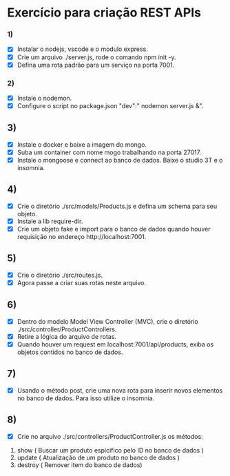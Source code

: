 
# Exercício para criação REST APIs

### 1)

- [x] Instalar o nodejs, vscode e o modulo express.
- [x] Crie um arquivo ./server.js, rode o comando npm init -y.
- [x] Defina uma rota padrão para um serviço na porta 7001.

### 2)
- [x] Instale o nodemon.
- [x] Configure o script no package.json "dev":" nodemon server.js &".

## 3)
- [x] Instale o docker e baixe a imagem do mongo. 
- [x] Suba um container com nome mogo trabalhando na porta 27017.
- [x] Instale o mongoose e connect ao banco de dados. Baixe o studio 3T e o insomnia.

## 4) 
- [x] Crie o diretório ./src/models/Products.js e defina um schema para seu objeto.
- [x] Instale a lib require-dir.
- [x] Crie um objeto fake e import para o banco de dados quando houver requisição no endereço http://localhost:7001.

## 5)
- [x] Crie o diretório ./src/routes.js.
- [x] Agora passe a criar suas rotas neste arquivo.
 
## 6) 
- [x] Dentro do modelo Model View Controller (MVC), crie o diretório ./src/controller/ProductControllers.
- [x] Retire a lógica do arquivo de rotas.
- [x] Quando houver um request em localhost:7001/api/products, exiba os objetos contidos no banco de dados.

## 7)
- [x] Usando o método post, crie uma nova rota para inserir novos elementos no banco de dados. Para isso utilize o insomnia.

## 8) 
- [x] Crie no arquivo ./src/controllers/ProductController.js os métodos:
1. show ( Buscar um produto espícifico pelo ID no banco de dados )
2. update ( Atualização de um produto no banco de dados  )
3. destroy ( Remover item do banco de dados)

